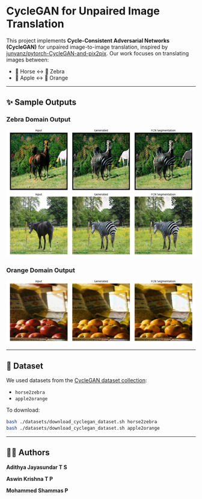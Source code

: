 # CycleGAN for Unpaired Image Translation

This project implements **Cycle-Consistent Adversarial Networks (CycleGAN)** for unpaired image-to-image translation, inspired by [junyanz/pytorch-CycleGAN-and-pix2pix](https://github.com/junyanz/pytorch-CycleGAN-and-pix2pix). Our work focuses on translating images between:
- 🐴 Horse ↔ 🦓 Zebra
- 🍎 Apple ↔ 🍊 Orange

---

## ✨ Sample Outputs

### Zebra Domain Output
![](./outputs/visuals_z/vis_n02381461_1000.png)
![](./outputs/visuals_z/vis_n02381461_1030.png)

### Orange Domain Output
![](./outputs/visuals_o/vis_n07740461_10311.png)

---

## 📁 Dataset

We used datasets from the [CycleGAN dataset collection](https://people.eecs.berkeley.edu/~taesung_park/CycleGAN/datasets/):
- `horse2zebra`
- `apple2orange`

To download:

```bash
bash ./datasets/download_cyclegan_dataset.sh horse2zebra
bash ./datasets/download_cyclegan_dataset.sh apple2orange
```
---

## 👩‍💻 Authors

**Adithya Jayasundar T S**
 
**Aswin Krishna T P**

**Mohammed Shammas P**
